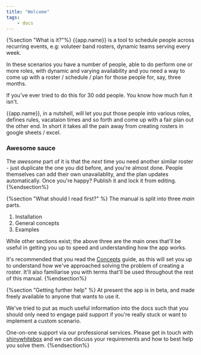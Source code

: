 ```yaml
---
title: "Welcome"
tags: 
    - docs
---
```

{%section "What is it?"%}
{{app.name}} is a tool to schedule people across recurring events, e.g: voluteer band rosters, dynamic teams serving every week.

In these scenarios you have a number of people, able to do perform one or more roles, with dynamic and varying availability and you need a way to come up with a roster / schedule / plan for those people for, say, three months. 

If you've ever tried to do this for 30 odd people. You know how much fun it isn't.

{{app.name}}, in a nutshell, will let you put those people into various roles, defines rules, vacataion times and so forth and come up with a fair plan out the other end. In short it takes all the pain away from creating rosters in google sheets / excel.

### Awesome sauce
The *awesome* part of it is that the *next* time you need another similar roster - just duplicate the one you did before, and you're almost done. People themselves can add their own unavailablity, and the plan updates automatically. Once you're happy? Publish it and lock it from editing. 
{%endsection%}

{%section "What should I read first?" %}
The manual is split into three *main* parts.

1. Installation
1. General concepts
1. Examples

While other sections exist; the above three are the main ones that'll be useful in getting you up to speed and understanding how the app works.

It's recommended that you read the [Concepts](/manual/concepts/) guide, as this will set you up to understand how we've approached solving the problem of creating a roster. It'll also familiarise you with terms that'll be used throughout the rest of this manual.
{%endsection%}

{%section "Getting further help" %}
At present the app is in beta, and made freely available to anyone that wants to use it.

We've tried to put as much useful information into the docs such that you should only need to engage paid support if you're really stuck or want to implement a custom scenario. 

One-on-one support via our professional services.  Please get in touch with [shinywhitebox](mailto:support@shinywhitebox.com) and we can discuss your requirements and how to best help you solve them.
{%endsection%}
